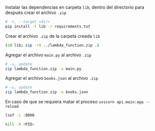 Instalar las dependencias en carpeta `lib`, dentro del directorio para después crear el archivo `.zip`

```bash
# -t, --target <dir>
pip install -t lib -r requirements.txt
```

Crear el archivo `.zip` de la carpeta creada `lib`

```bash
(cd lib; zip -r9 ../lambda_function.zip .)
```

Agregar el archivo `main.py` al archivo `.zip`

```bash
# -u, update
zip lambda_function.zip -u main.py
```

Agregar el archivo `books.json` al archivo `.zip`

```bash
# -u, update
zip lambda_function.zip -u books.json
```

En caso de que se requiera matar el proceso `uvicorn api.main:app --reload`

```bash
lsof -i :8000
```

```bash
kill -9 <PID>
```


```bash
```

```bash
```

```bash
```
